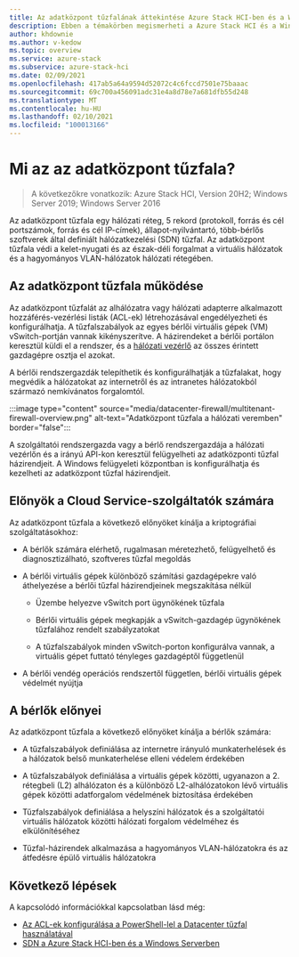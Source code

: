 ```yaml
---
title: Az adatközpont tűzfalának áttekintése Azure Stack HCI-ben és a Windows Serverben
description: Ebben a témakörben megismerheti a Azure Stack HCI és a Windows Server Datacenter-tűzfalát.
author: khdownie
ms.author: v-kedow
ms.topic: overview
ms.service: azure-stack
ms.subservice: azure-stack-hci
ms.date: 02/09/2021
ms.openlocfilehash: 417ab5a64a9594d52072c4c6fccd7501e75baaac
ms.sourcegitcommit: 69c700a456091adc31e4a8d78e7a681dfb55d248
ms.translationtype: MT
ms.contentlocale: hu-HU
ms.lasthandoff: 02/10/2021
ms.locfileid: "100013166"
---
```

# <a name="what-is-datacenter-firewall"></a>Mi az az adatközpont tűzfala?

> A következőkre vonatkozik: Azure Stack HCI, Version 20H2; Windows Server 2019; Windows Server 2016

Az adatközpont tűzfala egy hálózati réteg, 5 rekord (protokoll, forrás és cél portszámok, forrás és cél IP-címek), állapot-nyilvántartó, több-bérlős szoftverek által definiált hálózatkezelési (SDN) tűzfal. Az adatközpont tűzfala védi a kelet-nyugati és az észak-déli forgalmat a virtuális hálózatok és a hagyományos VLAN-hálózatok hálózati rétegében.

## <a name="how-datacenter-firewall-works"></a>Az adatközpont tűzfala működése

Az adatközpont tűzfalát az alhálózatra vagy hálózati adapterre alkalmazott hozzáférés-vezérlési listák (ACL-ek) létrehozásával engedélyezheti és konfigurálhatja. A tűzfalszabályok az egyes bérlői virtuális gépek (VM) vSwitch-portján vannak kikényszerítve. A házirendeket a bérlői portálon keresztül küldi el a rendszer, és a [hálózati vezérlő](network-controller-overview.md) az összes érintett gazdagépre osztja el azokat.

A bérlői rendszergazdák telepíthetik és konfigurálhatják a tűzfalakat, hogy megvédik a hálózatokat az internetről és az intranetes hálózatokból származó nemkívánatos forgalomtól.

:::image type="content" source="media/datacenter-firewall/multitenant-firewall-overview.png" alt-text="Adatközpont tűzfala a hálózati veremben" border="false":::

A szolgáltatói rendszergazda vagy a bérlő rendszergazdája a hálózati vezérlőn és a irányú API-kon keresztül felügyelheti az adatközponti tűzfal házirendjeit. A Windows felügyeleti központban is konfigurálhatja és kezelheti az adatközpont tűzfal házirendjeit.

## <a name="advantages-for-cloud-service-providers"></a>Előnyök a Cloud Service-szolgáltatók számára

Az adatközpont tűzfala a következő előnyöket kínálja a kriptográfiai szolgáltatásokhoz:

- A bérlők számára elérhető, rugalmasan méretezhető, felügyelhető és diagnosztizálható, szoftveres tűzfal megoldás

- A bérlői virtuális gépek különböző számítási gazdagépekre való áthelyezése a bérlői tűzfal házirendjeinek megszakítása nélkül

    - Üzembe helyezve vSwitch port ügynökének tűzfala

    - Bérlői virtuális gépek megkapják a vSwitch-gazdagép ügynökének tűzfalához rendelt szabályzatokat

    - A tűzfalszabályok minden vSwitch-porton konfigurálva vannak, a virtuális gépet futtató tényleges gazdagéptől függetlenül

- A bérlői vendég operációs rendszertől független, bérlői virtuális gépek védelmét nyújtja

## <a name="advantages-for-tenants"></a>A bérlők előnyei

Az adatközpont tűzfala a következő előnyöket kínálja a bérlők számára:

- A tűzfalszabályok definiálása az internetre irányuló munkaterhelések és a hálózatok belső munkaterhelése elleni védelem érdekében

- A tűzfalszabályok definiálása a virtuális gépek közötti, ugyanazon a 2. rétegbeli (L2) alhálózaton és a különböző L2-alhálózatokon lévő virtuális gépek közötti adatforgalom védelmének biztosítása érdekében

- Tűzfalszabályok definiálása a helyszíni hálózatok és a szolgáltatói virtuális hálózatok közötti hálózati forgalom védelméhez és elkülönítéséhez

- Tűzfal-házirendek alkalmazása a hagyományos VLAN-hálózatokra és az átfedésre épülő virtuális hálózatokra

## <a name="next-steps"></a>Következő lépések

A kapcsolódó információkkal kapcsolatban lásd még:

- [Az ACL-ek konfigurálása a PowerShell-lel a Datacenter tűzfal használatával](../manage/use-datacenter-firewall-powershell.md)
- [SDN a Azure Stack HCI-ben és a Windows Serverben](software-defined-networking.md)